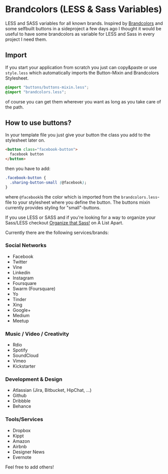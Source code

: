 Brandcolors (LESS & Sass Variables)
===========

LESS and SASS variables for all known brands. Inspired by [Brandcolors](http://brandcolors.net/) and
some selfbuilt buttons in a sideproject a few days ago I thought it would be useful to have some brandcolors
as variable for LESS and Sass in every project I need them.


## Import
If you start your application from scratch you just can copy&paste or use `style.less`
which automatically imports the Button-Mixin and Brandcolors Stylesheet.

 ```css
@import "buttons/buttons-mixin.less";
@import "brandcolors.less";
 ```
 of course you can get them wherever you want as long as you take care of the path.

## How to use buttons?

In your template file you just give your button the class you add to the stylesheet later on.  

```html
<button class="facebook-button">
  facebook button
</button>
```

then you have to add:

```css
.facebook-button {
  .sharing-button-small (@facebook);
}
```
where `@facebook`is the color which is imported from the `brandcolors.less`-file
to your stylesheet where you define the button.
The buttons mixin currently provides styling for "small"-buttons.

If you use LESS or SASS and if you're looking for a way to organize your Sass/LESS checkout [Organize that Sass!](http://alistapart.com/blog/post/organize-that-sass) on A List Apart.

Currently there are the following services/brands:


### Social Networks

* Facebook
* Twitter
* Vine
* Linkedin
* Instagram
* Foursquare
* Swarm (Foursquare)
* Yo
* Tinder
* Xing
* Google+
* Medium
* Meetup

### Music / Video / Creativity

* Rdio
* Spotify
* SoundCloud
* Vimeo
* Kickstarter

### Development & Design

* Atlassian (Jira, Bitbucket, HipChat, ...)
* Github
* Dribbble
* Behance

### Tools/Services

* Dropbox
* Kippt
* Amazon
* Airbnb
* Designer News
* Evernote


Feel free to add others!
